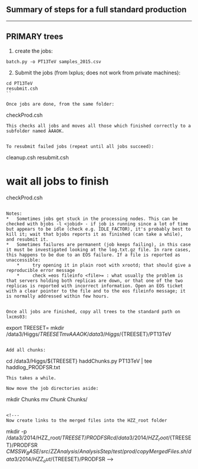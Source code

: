Summary of steps for a full standard production
-----------------------------------------------
-----------------------------------------------

PRIMARY trees
-------------

1. create the jobs:
```
batch.py -o PT13TeV samples_2015.csv 

```

2. Submit the jobs (from lxplus; does not work from private machines):

```
cd PT13TeV
resubmit.csh
``

Once jobs are done, from the same folder:

```
checkProd.csh
```
This checks all jobs and moves all those which finished correctly to a subfolder named AAAOK.


To resubmit failed jobs (repeat until all jobs succeed):

```
cleanup.csh
resubmit.csh
# wait all jobs to finish
checkProd.csh
```

Notes:
*   Sometimes jobs get stuck in the processing nodes. This can be checked with bjobs -l <jobid> - if job is running since a lot of time but appears to be idle (check e.g. IDLE_FACTOR), it's probably best to kill it; wait that bjobs reports it as finished (can take a while), and resubmit it. 
*   Sometimes failures are permanent (job keeps failing), in this case it must be investigated looking at the log.txt.gz file. In rare cases, this happens to be due to an EOS failure. If a file is reported as unaccessible: 
    *     try opening it in plain root with xrootd; that should give a reproducible error message 
    *     check =eos fileinfo <file>= : what usually the problem is that servers holding both replicas are down, or that one of the two replicas is reported with incorrect information. Open an EOS ticket with a clear pointer to the file and to the eos fileinfo message; it is normally addressed within few hours.


Once all jobs are finished, copy all trees to the standard path on lxcms03:
```
export TREESET=<YYMMDD>
mkdir /data3/Higgs/${TREESET}
mv AAAOK /data3/Higgs/${TREESET}/PT13TeV
```

Add all chunks:

```
cd /data3/Higgs/${TREESET}
haddChunks.py PT13TeV | tee haddlog_PRODFSR.txt
```
This takes a while. 

Now move the job directories aside:
```
mkdir Chunks
mv *Chunk* Chunks/
```

<!---
Now create links to the merged files into the HZZ_root folder
```
mkdir -p /data3/2014/HZZ_root/${TREESET}/PRODFSR
cd /data3/2014/HZZ_root/${TREESET}/PRODFSR
$CMSSW_BASE/src/ZZAnalysis/AnalysisStep/test/prod/copyMergedFiles.sh /data3/2014/HZZ_out/${TREESET}/PRODFSR
-->
